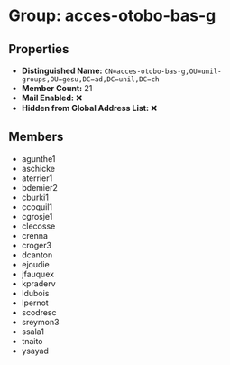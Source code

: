 # Group: acces-otobo-bas-g

## Properties

- **Distinguished Name:** `CN=acces-otobo-bas-g,OU=unil-groups,OU=gesu,DC=ad,DC=unil,DC=ch`
- **Member Count:** 21
- **Mail Enabled:** ❌
- **Hidden from Global Address List:** ❌

## Members

- agunthe1
- aschicke
- aterrier1
- bdemier2
- cburki1
- ccoquil1
- cgrosje1
- clecosse
- crenna
- croger3
- dcanton
- ejoudie
- jfauquex
- kpraderv
- ldubois
- lpernot
- scodresc
- sreymon3
- ssala1
- tnaito
- ysayad
